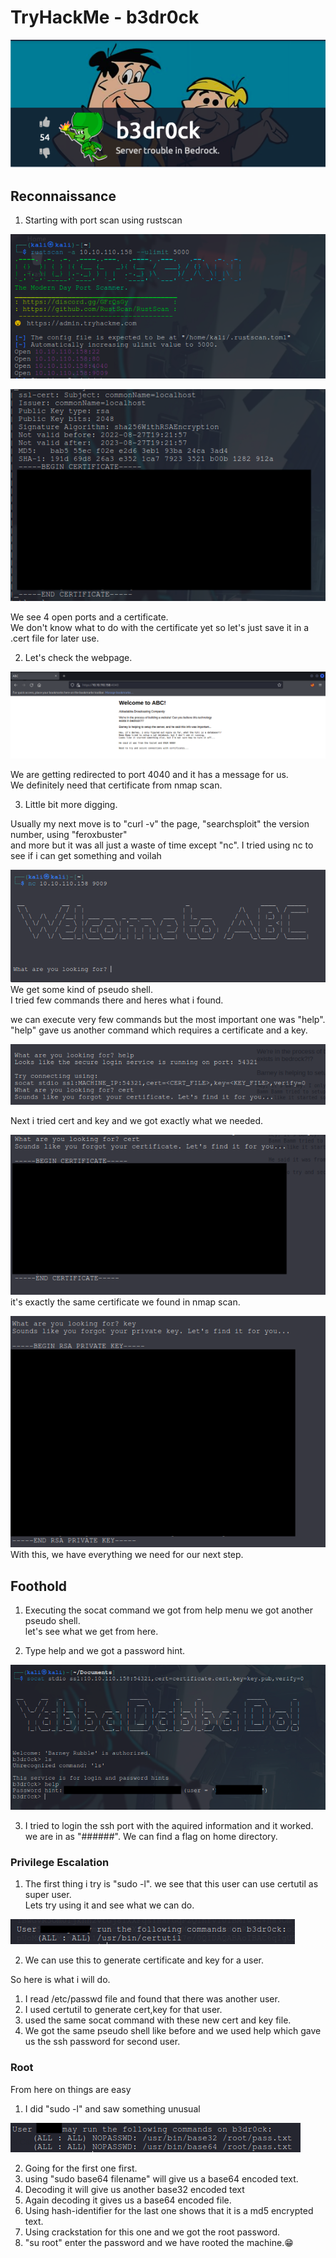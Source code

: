 # TryHackMe - b3dr0ck

![room icon](./room-icon.png)

## Reconnaissance

1. Starting with port scan using rustscan

![nmap-scan-1](./nmap-scan-1.png)

![nmap-scan-2](./nmap-scan-2.png)

We see 4 open ports and a certificate.  
We don't know what to do with the certificate yet so let's just save it in a .cert file for later use.  

2. Let's check the webpage.  

![webpage](./webpage.png)

We are getting redirected to port 4040 and it has a message for us.  
We definitely need that certificate from nmap scan.

3. Little bit more digging.  

Usually my next move is to "curl -v" the page, "searchsploit" the version number, using "feroxbuster"  
and more but it was all just a waste of time except "nc".
I tried using nc to see if i can get something and voilah

![pseudo-shell](./pseudo-shell.png)  
We get some kind of pseudo shell.  
I tried few commands there and heres what i found.  

we can execute very few commands but the most important one was "help".  
"help" gave us another command which requires a certificate and a key.  

![help](./help.png)  

Next i tried cert and key and we got exactly what we needed.  

![cert](./cert.png)  
it's exactly the same certificate we found in nmap scan.  

![key](./key.png)  
With this, we have everything we need for our next step.  


## Foothold

1. Executing the socat command we got from help menu we got another pseudo shell.  
let's see what we get from here.  

2. Type help and we got a password hint.  

![pseudo-2](./pseudoSh-2.png)  

3. I tried to login the ssh port with the aquired information and it worked.
we are in as "######". We can find a flag on home directory.

### Privilege Escalation

1. The first thing i try is "sudo -l". we see that this user can use certutil as super user.  
Lets try using it and see what we can do.

![sudo-l](./sudo-l.png)

2. We can use this to generate certificate and key for a user.  

So here is what i will do.  
1. I read /etc/passwd file and found that there was another user.
2. I used certutil to generate cert,key for that user.
3. used the same socat command with these new cert and key file.
4. We got the same pseudo shell like before and we used help which gave us the ssh password for second user.


### Root

From here on things are easy  
1. I did "sudo -l" and saw something unusual

![sudo-l-2](./sudo-l-2.png)  

2. Going for the first one first.
3. using "sudo base64 filename" will give us a base64 encoded text.
4. Decoding it will give us another base32 encoded text
5. Again decoding it gives us a base64 encoded file.
6. Using hash-identifier for the last one shows that it is a md5 encrypted text.
7. Using crackstation for this one and we got the root password.
8. "su root" enter the password and we have rooted the machine.😁